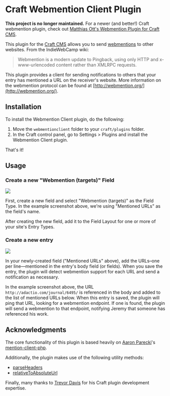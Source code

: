 # Craft Webmention Client Plugin

**This project is no longer maintained.** For a newer (and better!) Craft webmention plugin, check out [Matthias Ott's Webmention Plugin for Craft CMS](https://github.com/matthiasott/webmention).

This plugin for the [Craft CMS](http://buildwithcraft.com/) allows you to send [webmentions](http://indiewebcamp.com/webmention) to other websites. From the IndieWebCamp wiki:

> Webmention is a modern update to Pingback, using only HTTP and x-www-urlencoded content rather than XMLRPC requests.

This plugin provides a client for sending notifications to others that your entry has mentioned a URL on the receiver's website. More information on the webmention protocol can be found at [http://webmention.org/](http://webmention.org/).


## Installation

To install the Webmention Client plugin, do the following:

1. Move the `webmentionclient` folder to your `craft/plugins` folder.
2. In the Craft control panel, go to Settings > Plugins and install the Webmention Client plugin.

That's it!


## Usage

### Create a new "Webmention (targets)" Field

![](http://f.cl.ly/items/1s473T0m0r292p063j1F/create-new-webmention-field.png)

First, create a new field and select "Webmention (targets)" as the Field Type. In the example screenshot above, we're using "Mentioned URLs" as the field's name.

After creating the new field, add it to the Field Layout for one or more of your site's Entry Types.

### Create a new entry

![](http://f.cl.ly/items/1E1q3s250b1X2Y3w2a1b/add-mentioned-urls-to-entry.png)

In your newly-created field ("Mentioned URLs" above), add the URLs–one per line—mentioned in the entry's body field (or fields). When you save the entry, the plugin will detect webmention support for each URL and send a notification as necessary.

In the example screenshot above, the URL `http://adactio.com/journal/6495/` is referenced in the body and added to the list of mentioned URLs below. When this entry is saved, the plugin will ping that URL, looking for a webmention endpoint. If one is found, the plugin will send a webmention to that endpoint, notifying Jeremy that someone has referenced his work.


## Acknowledgments

The core functionality of this plugin is based heavily on [Aaron Parecki](https://github.com/aaronpk)'s [mention-client-php](https://github.com/indieweb/mention-client-php).

Additionally, the plugin makes use of the following utility methods:

- [parseHeaders](http://www.php.net/manual/en/function.http-parse-headers.php#111226)
- [relativeToAbsoluteUrl](http://stackoverflow.com/a/4444490)

Finally, many thanks to [Trevor Davis](https://github.com/davist11) for his Craft plugin development expertise.
